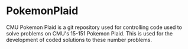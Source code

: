 PokemonPlaid
============

CMU Pokemon Plaid is a git repository used for controlling code used to solve problems on CMU's 15-151 Pokemon Plaid. This is used for the development of coded solutions to these number problems.
